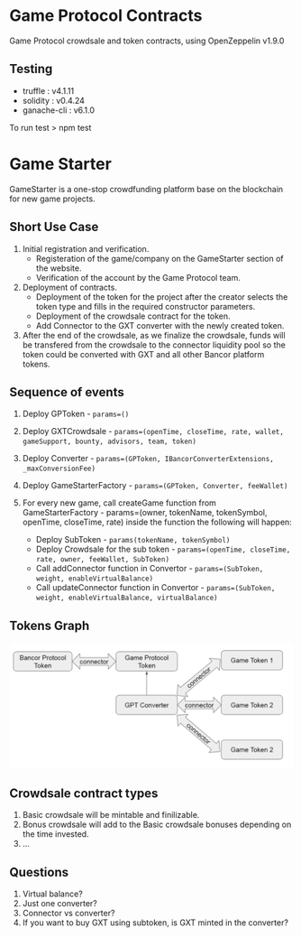 # Game Protocol Contracts

Game Protocol crowdsale and token contracts, using OpenZeppelin v1.9.0

## Testing

* truffle : v4.1.11
* solidity : v0.4.24
* ganache-cli : v6.1.0

To run test > npm test

# Game Starter

GameStarter is a one-stop crowdfunding platform base on the blockchain for new game projects.

## Short Use Case

1. Initial registration and verification.
    * Registeration of the game/company on the GameStarter section of the website.
    * Verification of the account by the Game Protocol team.
2. Deployment of contracts.
    * Deployment of the token for the project after the creator selects the token type and fills in the required constructor parameters.
    * Deployment of the crowdsale contract for the token.
    * Add Connector to the GXT converter with the newly created token.
3. After the end of the crowdsale, as we finalize the crowdsale, funds will be transfered from the crowdsale to the connector liquidity pool so the token could be converted with GXT and all other Bancor platform tokens.

## Sequence of events

1. Deploy GPToken - `params=()`
2. Deploy GXTCrowdsale - `params=(openTime, closeTime, rate, wallet, gameSupport, bounty, advisors, team, token)`
3. Deploy Converter - `params=(GPToken, IBancorConverterExtensions, _maxConversionFee)`
4. Deploy GameStarterFactory - `params=(GPToken, Converter, feeWallet)`

5. For every new game, call createGame function from GameStarterFactory - params=(owner, tokenName, tokenSymbol, openTime, closeTime, rate)  inside the function the following will happen:
    * Deploy SubToken - `params(tokenName, tokenSymbol)`
    * Deploy Crowdsale for the sub token - `params=(openTime, closeTime, rate, owner, feeWallet, SubToken)`
    * Call addConnector function in Convertor - `params=(SubToken, weight, enableVirtualBalance)`
    * Call updateConnector function in Convertor - `params=(SubToken, weight, enableVirtualBalance, virtualBalance)`

## Tokens Graph
![tokens_graph](images/tokens_graph.png)

## Crowdsale contract types

1. Basic crowdsale will be mintable and finilizable.
2. Bonus crowdsale will add to the Basic crowdsale bonuses depending on the time invested.
3. ...

## Questions

1. Virtual balance?
2. Just one converter?
3. Connector vs converter?
4. If you want to buy GXT using subtoken, is GXT minted in the converter?
